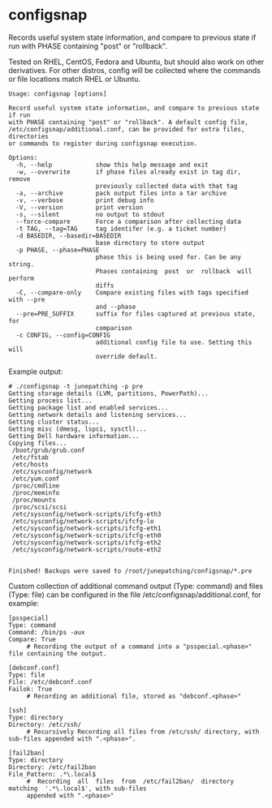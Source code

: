 # configsnap

Records useful system state information, and compare to previous state if run
with PHASE containing "post" or "rollback".

Tested on RHEL, CentOS, Fedora and Ubuntu, but should also work on other
derivatives. For other distros, config will be collected where the commands or
file locations match RHEL or Ubuntu.

```
Usage: configsnap [options]

Record useful system state information, and compare to previous state if run
with PHASE containing "post" or "rollback". A default config file,
/etc/configsnap/additional.conf, can be provided for extra files, directories
or commands to register during configsnap execution.

Options:
  -h, --help            show this help message and exit
  -w, --overwrite       if phase files already exist in tag dir, remove
                        previously collected data with that tag
  -a, --archive         pack output files into a tar archive
  -v, --verbose         print debug info
  -V, --version         print version
  -s, --silent          no output to stdout
  --force-compare       Force a comparison after collecting data
  -t TAG, --tag=TAG     tag identifer (e.g. a ticket number)
  -d BASEDIR, --basedir=BASEDIR
                        base directory to store output
  -p PHASE, --phase=PHASE
                        phase this is being used for. Can be any string.
                        Phases containing  post  or  rollback  will perform
                        diffs
  -C, --compare-only    Compare existing files with tags specified with --pre
                        and --phase
  --pre=PRE_SUFFIX      suffix for files captured at previous state, for
                        comparison
  -c CONFIG, --config=CONFIG
                        additional config file to use. Setting this will
                        override default.
```

Example output:
```
# ./configsnap -t junepatching -p pre
Getting storage details (LVM, partitions, PowerPath)...
Getting process list...
Getting package list and enabled services...
Getting network details and listening services...
Getting cluster status...
Getting misc (dmesg, lspci, sysctl)...
Getting Dell hardware information...
Copying files...
 /boot/grub/grub.conf
 /etc/fstab
 /etc/hosts
 /etc/sysconfig/network
 /etc/yum.conf
 /proc/cmdline
 /proc/meminfo
 /proc/mounts
 /proc/scsi/scsi
 /etc/sysconfig/network-scripts/ifcfg-eth3
 /etc/sysconfig/network-scripts/ifcfg-lo
 /etc/sysconfig/network-scripts/ifcfg-eth1
 /etc/sysconfig/network-scripts/ifcfg-eth0
 /etc/sysconfig/network-scripts/ifcfg-eth2
 /etc/sysconfig/network-scripts/route-eth2


Finished! Backups were saved to /root/junepatching/configsnap/*.pre
```

Custom collection of additional command output (Type: command) and files (Type:
file) can be configured in the file /etc/configsnap/additional.conf, for
example:

```
[psspecial]
Type: command
Command: /bin/ps -aux
Compare: True
     # Recording the output of a command into a "psspecial.<phase>" file containing the output.

[debconf.conf]
Type: file
File: /etc/debconf.conf
Failok: True
     # Recording an additional file, stored as "debconf.<phase>"

[ssh]
Type: directory
Directory: /etc/ssh/
     # Recursively Recording all files from /etc/ssh/ directory, with sub-files appended with ".<phase>".

[fail2ban]
Type: directory
Directory: /etc/fail2ban
File_Pattern: .*\.local$
     #  Recording  all  files  from  /etc/fail2ban/  directory  matching  '.*\.local$', with sub-files
     appended with ".<phase>"
```

